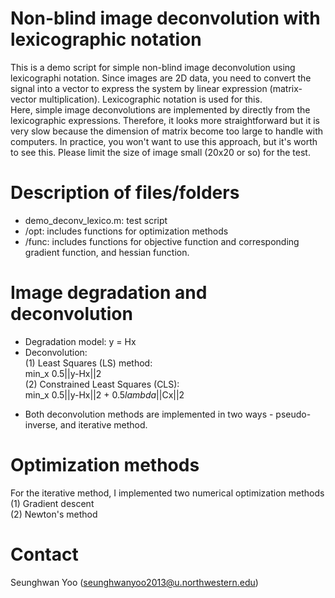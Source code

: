 # Non-blind image deconvolution with lexicographic notation
 This is a demo script for simple non-blind image deconvolution using lexicographi notation. Since images are 2D data, you need to convert the signal into a vector to express the system by linear expression (matrix-vector multiplication). Lexicographic notation is used for this. <br />
 Here, simple image deconvolutions are implemented by directly from the lexicographic expressions. Therefore, it looks more straightforward but it is very slow because the dimension of matrix become too large to handle with computers. In practice, you won't want to use this approach, but it's worth to see this. Please limit the size of image small (20x20 or so) for the test.

# Description of files/folders
- demo_deconv_lexico.m: test script
- /opt: includes functions for optimization methods
- /func: includes functions for objective function and corresponding gradient function, and hessian function.

# Image degradation and deconvolution
- Degradation model: y = Hx
- Deconvolution: <br />
   (1) Least Squares (LS) method: <br />
        min_x 0.5||y-Hx||2 <br />
   (2) Constrained Least Squares (CLS): <br />
        min_x 0.5||y-Hx||2 + 0.5*lambda*||Cx||2 <br />

* Both deconvolution methods are implemented in two ways - pseudo-inverse, and iterative method. 

# Optimization methods
For the iterative method, I implemented two numerical optimization methods <br />
  (1) Gradient descent <br />
  (2) Newton's method <br />

# Contact
Seunghwan Yoo (seunghwanyoo2013@u.northwestern.edu)

